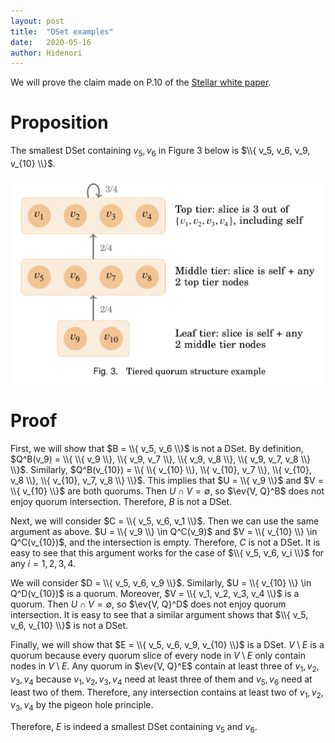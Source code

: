 ```yaml
---
layout: post
title:  "DSet examples"
date:   2020-05-16
author: Hidenori
---
```


We will prove the claim made on P.10 of the [Stellar white paper](https://www.stellar.org/papers/stellar-consensus-protocol).

# Proposition
The smallest DSet containing $v_5, v_6$ in Figure 3 below is $\\{ v_5, v_6, v_9, v_{10} \\}$.

![Tiered quorum example](/assets/stellar/tiered_quorum_example.jpeg)

# Proof
First, we will show that $B = \\{ v_5, v_6 \\}$ is not a DSet.
By definition, $Q^B(v_9) = \\{ \\{ v_9 \\}, \\{ v_9, v_7 \\}, \\{ v_9, v_8 \\}, \\{ v_9, v_7, v_8 \\} \\}$.
Similarly, $Q^B(v_{10}) = \\{ \\{ v_{10} \\}, \\{ v_{10}, v_7 \\}, \\{ v_{10}, v_8 \\}, \\{ v_{10}, v_7, v_8 \\} \\}$.
This implies that $U = \\{ v_9 \\}$ and $V = \\{ v_{10} \\}$ are both quorums.
Then $U \cap V = \emptyset$, so $\ev{V, Q}^B$ does not enjoy quorum intersection.
Therefore, $B$ is not a DSet.

Next, we will consider $C = \\{ v_5, v_6, v_1 \\}$.
Then we can use the same argument as above.
$U = \\{ v_9 \\} \in Q^C(v_9)$ and $V = \\{ v_{10} \\} \in Q^C(v_{10})$, and the intersection is empty.
Therefore, $C$ is not a DSet.
It is easy to see that this argument works for the case of $\\{ v_5, v_6, v_i \\}$ for any $i = 1, 2, 3, 4$.

We will consider $D = \\{ v_5, v_6, v_9 \\}$.
Similarly, $U = \\{ v_{10} \\} \in Q^D(v_{10})$ is a quorum.
Moreover, $V = \\{ v_1, v_2, v_3, v_4 \\}$ is a quorum.
Then $U \cap V = \emptyset$, so $\ev{V, Q}^D$ does not enjoy quorum intersection.
It is easy to see that a similar argument shows that $\\{ v_5, v_6, v_{10} \\}$ is not a DSet.

Finally, we will show that $E = \\{ v_5, v_6, v_9, v_{10} \\}$ is a DSet.
$V \setminus E$ is a quorum because every quorum slice of every node in $V \setminus E$ only contain nodes in $V \setminus E$.
Any quorum in $\ev{V, Q}^E$ contain at least three of $v_1, v_2, v_3, v_4$ because $v_1, v_2, v_3, v_4$ need at least three of them and $v_5, v_6$ need at least two of them.
Therefore, any intersection contains at least two of $v_1, v_2, v_3, v_4$ by the pigeon hole principle.

Therefore, $E$ is indeed a smallest DSet containing $v_5$ and $v_6$.
